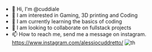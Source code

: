- 👋 Hi, I'm @cuddiale
- 👀 I am interested in Gaming, 3D printing and Coding
- 🌱 I am currently learning the basics of coding
- 💞️ I am looking to collaborate on fullstack projects
- 📫 How to reach me, send me a message on instagram.
https://www.instagram.com/alessiocuddretto/
![th](https://github.com/cuddiale/cuddiale/assets/145664111/d8863c62-0906-46f8-9025-31c4bdc61888)

<!---
cuddiale/cuddiale is a ✨ special ✨ repository because its `README.md` (this file) appears on your GitHub profile.
You can click the Preview link to take a look at your changes.
--->
